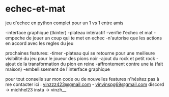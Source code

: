 # echec-et-mat
jeu d'echec en python complet pour un 1 vs 1 entre amis

-interface graphique (tkinter)
-plateau intéractif
-verifie l'echec et mat
-empeche de jouer un coup qui te met en echec
-n'autorise que les actions en accord avec les regles du jeu


prochaines features:
-timer
-plateau qui se retourne pour une meilleure visibilité du jeu pour le joueur des pions noir
-ajout du rock et petit rock
-ajout de la transformation du pion en reine
-affrontement contre une ia (fait maison)
-embellissement de l'interface graphique

pour tout conseils sur mon code ou de nouvelles features n'hésitez pas à me contacter ici :
vinzzz423@gmail.com - vinvinspg69@gmail.com
discord -> michhel23
insta -> vinzh__
